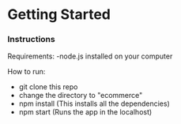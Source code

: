 # Getting Started

### Instructions

Requirements:
-node.js installed on your computer

How to run:

- git clone this repo
- change the directory to "ecommerce"
- npm install (This installs all the dependencies)
- npm start (Runs the app in the localhost)
